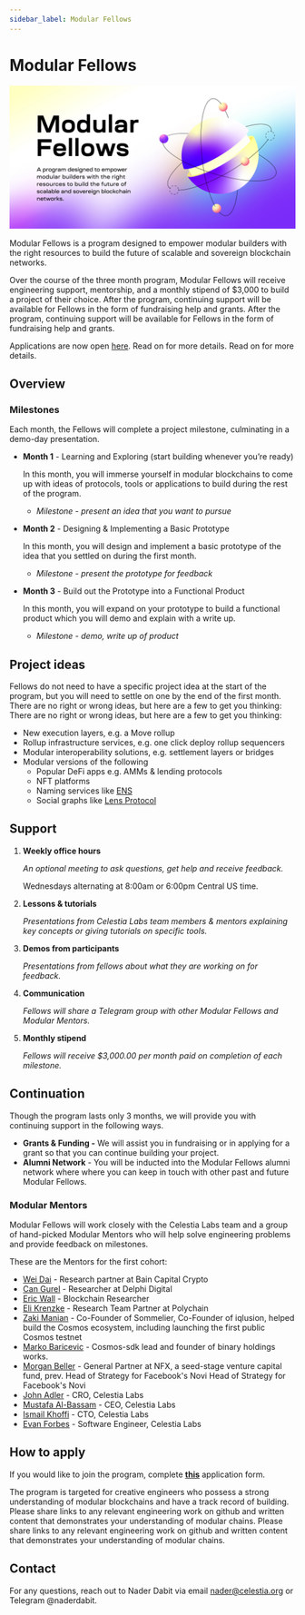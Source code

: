 ```yaml
---
sidebar_label: Modular Fellows
---
```


# Modular Fellows

![Modular Fellows](/img/modular_fellows.jpg)

Modular Fellows is a program designed to empower modular builders with the right resources to build the future of scalable and sovereign blockchain networks.

Over the course of the three month program, Modular Fellows will receive engineering support, mentorship, and a monthly stipend of $3,000 to build a project of their choice. After the program, continuing support will be available for Fellows in the form of fundraising help and grants. After the program, continuing support will be available for Fellows in the form of fundraising help and grants.

Applications are now open [here](https://celestia-intake.typeform.com/to/RB5FgXt2). Read on for more details. Read on for more details.

## Overview

### Milestones

Each month, the Fellows will complete a project milestone, culminating in a demo-day presentation.

- **Month 1** - Learning and Exploring (start building whenever you’re ready)

  In this month, you will immerse yourself in modular blockchains to come up with ideas of protocols, tools or applications to build during the rest of the program.

  - *Milestone - present an idea that you want to pursue*

- **Month 2** - Designing & Implementing a Basic Prototype

  In this month, you will design and implement a basic prototype of the idea that you settled on during the first month.

  - *Milestone - present the prototype for feedback*

- **Month 3** - Build out the Prototype into a Functional Product

  In this month, you will expand on your prototype to build a functional product which you will demo and explain with a write up.

  - *Milestone - demo, write up of product*

## Project ideas

Fellows do not need to have a specific project idea at the start of the program, but you will need to settle on one by the end of the first month. There are no right or wrong ideas, but here are a few to get you thinking: There are no right or wrong ideas, but here are a few to get you thinking:

- New execution layers, e.g. a Move rollup
- Rollup infrastructure services, e.g. one click deploy rollup sequencers
- Modular interoperability solutions, e.g. settlement layers or bridges
- Modular versions of the following
  - Popular DeFi apps e.g. AMMs & lending protocols
  - NFT platforms
  - Naming services like [ENS](https://etherscan.io/token/0xC18360217D8F7Ab5e7c516566761Ea12Ce7F9D72#code)
  - Social graphs like [Lens Protocol](https://lens.xyz/)

## Support

1. **Weekly office hours**

    *An optional meeting to ask questions, get help and receive feedback.*

    Wednesdays alternating at 8:00am or 6:00pm Central US time.

2. **Lessons & tutorials**

    *Presentations from Celestia Labs team members & mentors explaining key concepts or giving tutorials on specific tools.*

3. **Demos from participants**

    *Presentations from fellows about what they are working on for feedback.*

4. **Communication**

    *Fellows will share a Telegram group with other Modular Fellows and Modular Mentors.*

5. **Monthly stipend**

    *Fellows will receive $3,000.00 per month paid on completion of each milestone.*

## Continuation

Though the program lasts only 3 months, we will provide you with continuing support in the following ways.

- **Grants & Funding -** We will assist you in fundraising or in applying for a grant so that you can continue building your project.
- **Alumni Network** - You will be inducted into the Modular Fellows alumni network where where you can keep in touch with other past and future Modular Fellows.

### Modular Mentors

Modular Fellows will work closely with the Celestia Labs team and a group of hand-picked Modular Mentors who will help solve engineering problems and provide feedback on milestones.

These are the Mentors for the first cohort:

- [Wei Dai](https://twitter.com/_weidai) - Research partner at Bain Capital Crypto
- [Can Gurel](https://twitter.com/CannnGurel) - Researcher at Delphi Digital
- [Eric Wall](https://twitter.com/ercwl) - Blockchain Researcher
- [Eli Krenzke](https://twitter.com/eKRENZKE) - Research Team Partner at Polychain
- [Zaki Manian](https://twitter.com/zmanian) - Co-Founder of Sommelier, Co-Founder of iqlusion, helped build the Cosmos ecosystem, including launching the first public Cosmos testnet
- [Marko Baricevic](https://twitter.com/mark0baricevic) - Cosmos-sdk lead and founder of binary holdings works.
- [Morgan Beller](https://twitter.com/beller) - General Partner at NFX, a seed-stage venture capital fund, prev. Head of Strategy for Facebook's Novi Head of Strategy for Facebook's Novi
- [John Adler](https://twitter.com/jadler0) - CRO, Celestia Labs
- [Mustafa Al-Bassam](https://twitter.com/musalbas) - CEO, Celestia Labs
- [Ismail Khoffi](https://twitter.com/KreuzUQuer) - CTO, Celestia Labs
- [Evan Forbes](https://twitter.com/evansforbes) - Software Engineer, Celestia Labs

## How to apply

If you would like to join the program, complete **[this](https://celestia-intake.typeform.com/to/RB5FgXt2)** application form.

The program is targeted for creative engineers who possess a strong understanding of modular blockchains and have a track record of building. Please share links to any relevant engineering work on github and written content that demonstrates your understanding of modular chains. Please share links to any relevant engineering work on github and written content that demonstrates your understanding of modular chains.

## Contact

For any questions, reach out to Nader Dabit via email nader@celestia.org or Telegram @naderdabit.

